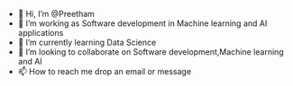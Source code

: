 - 👋 Hi, I’m @Preetham 
- 👀 I’m working as Software development in Machine learning and AI applications
- 🌱 I’m currently learning Data Science
- 💞️ I’m looking to collaborate on Software development,Machine learning and AI
- 📫 How to reach me drop an email or message

<!---
PreethamA/PreethamA is a ✨ special ✨ repository because its `README.md` (this file) appears on your GitHub profile.
You can click the Preview link to take a look at your changes.
--->
